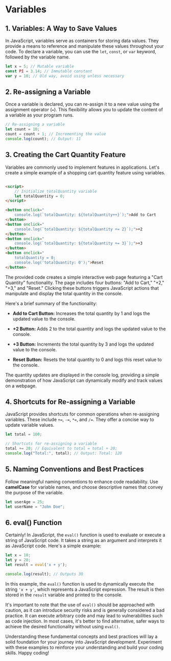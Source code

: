 # Variables

## 1. Variables: A Way to Save Values

In JavaScript, variables serve as containers for storing data values. They provide a means to reference and manipulate
these values throughout your code. To declare a variable, you can use the `let`, `const`, or `var` keyword, followed by
the variable name.

```javascript
let x = 5; // Mutable variable
const PI = 3.14; // Immutable constant
var y = 10; // Old way, avoid using unless necessary

```

## 2. Re-assigning a Variable

Once a variable is declared, you can re-assign it to a new value using the assignment operator (`=`). This flexibility
allows you to update the content of a variable as your program runs.

```javascript
// Re-assigning a variable
let count = 10;
count = count + 1; // Incrementing the value
console.log(count); // Output: 11
```

## 3. Creating the Cart Quantity Feature

Variables are commonly used to implement features in applications. Let's create a simple example of a shopping cart
quantity feature using variables.

```html

<script>
    // Initialize totalQuantity variable
    let totalQuantity = 0;
</script>

<button onclick="
    console.log(`totalQuantity: ${totalQuantity++}`);">Add to Cart
</button>
<button onclick="
    console.log(`totalQuantity: ${totalQuantity += 2}`);">+2
</button>
<button onclick="
    console.log(`totalQuantity: ${totalQuantity += 3}`);">+3
</button>
<button onclick="
    totalQuantity = 0;
    console.log('totalQuantity: 0');">Reset
</button>

```

The provided code creates a simple interactive web page featuring a "Cart Quantity" functionality. The page includes
four buttons: "Add to Cart," "+2," "+3," and "Reset." Clicking these buttons triggers JavaScript actions that manipulate
and display the total quantity in the console.

Here's a brief summary of the functionality:

- **Add to Cart Button:** Increases the total quantity by 1 and logs the updated value to the console.

- **+2 Button:** Adds 2 to the total quantity and logs the updated value to the console.

- **+3 Button:** Increments the total quantity by 3 and logs the updated value to the console.

- **Reset Button:** Resets the total quantity to 0 and logs this reset value to the console.

The quantity updates are displayed in the console log, providing a simple demonstration of how JavaScript can
dynamically modify and track values on a webpage.

## 4. Shortcuts for Re-assigning a Variable

JavaScript provides shortcuts for common operations when re-assigning variables. These include `+=`, `-=`, `*=`,
and `/=`. They offer a concise way to update variable values.

```javascript
let total = 100;

// Shortcuts for re-assigning a variable
total += 20; // Equivalent to total = total + 20;
console.log("Total:", total); // Output: Total: 120
```

## 5. Naming Conventions and Best Practices

Follow meaningful naming conventions to enhance code readability. Use **camelCase** for variable names, and choose
descriptive names that convey the purpose of the variable.

```javascript
let userAge = 25;
let userName = "John Doe";
```

## 6. eval() Function

Certainly! In JavaScript, the `eval()` function is used to evaluate or execute a string of JavaScript code. It takes a
string as an argument and interprets it as JavaScript code. Here's a simple example:

```javascript
let x = 10;
let y = 20;
let result = eval('x + y');

console.log(result); // Outputs 30
```

In this example, the `eval()` function is used to dynamically execute the string `'x + y'`, which represents a
JavaScript expression. The result is then stored in the `result` variable and printed to the console.

It's important to note that the use of `eval()` should be approached with caution, as it can introduce security risks
and is generally considered a bad practice. It can execute arbitrary code and may lead to vulnerabilities such as code
injection. In most cases, it's better to find alternative, safer ways to achieve the desired functionality without
using `eval()`.

Understanding these fundamental concepts and best practices will lay a solid foundation for your journey into JavaScript
development. Experiment with these examples to reinforce your understanding and build your coding skills. Happy coding!
